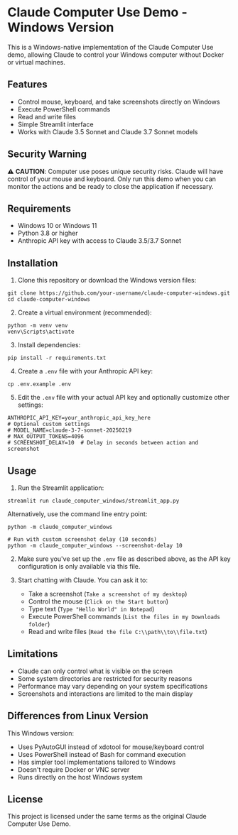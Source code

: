 # Claude Computer Use Demo - Windows Version

This is a Windows-native implementation of the Claude Computer Use demo, allowing Claude to control your Windows computer without Docker or virtual machines.

## Features

- Control mouse, keyboard, and take screenshots directly on Windows
- Execute PowerShell commands
- Read and write files
- Simple Streamlit interface
- Works with Claude 3.5 Sonnet and Claude 3.7 Sonnet models

## Security Warning

⚠️ **CAUTION**: Computer use poses unique security risks. Claude will have control of your mouse and keyboard. Only run this demo when you can monitor the actions and be ready to close the application if necessary.

## Requirements

- Windows 10 or Windows 11
- Python 3.8 or higher
- Anthropic API key with access to Claude 3.5/3.7 Sonnet

## Installation

1. Clone this repository or download the Windows version files:

```
git clone https://github.com/your-username/claude-computer-windows.git
cd claude-computer-windows
```

2. Create a virtual environment (recommended):

```
python -m venv venv
venv\Scripts\activate
```

3. Install dependencies:

```
pip install -r requirements.txt
```

4. Create a `.env` file with your Anthropic API key:
```
cp .env.example .env
```

5. Edit the `.env` file with your actual API key and optionally customize other settings:
```
ANTHROPIC_API_KEY=your_anthropic_api_key_here
# Optional custom settings
# MODEL_NAME=claude-3-7-sonnet-20250219
# MAX_OUTPUT_TOKENS=4096
# SCREENSHOT_DELAY=10  # Delay in seconds between action and screenshot
```

## Usage

1. Run the Streamlit application:

```
streamlit run claude_computer_windows/streamlit_app.py
```

Alternatively, use the command line entry point:
```
python -m claude_computer_windows

# Run with custom screenshot delay (10 seconds)
python -m claude_computer_windows --screenshot-delay 10
```

2. Make sure you've set up the `.env` file as described above, as the API key configuration is only available via this file.

3. Start chatting with Claude. You can ask it to:
   - Take a screenshot (`Take a screenshot of my desktop`)
   - Control the mouse (`Click on the Start button`)
   - Type text (`Type "Hello World" in Notepad`)
   - Execute PowerShell commands (`List the files in my Downloads folder`)
   - Read and write files (`Read the file C:\\path\\to\\file.txt`)

## Limitations

- Claude can only control what is visible on the screen
- Some system directories are restricted for security reasons
- Performance may vary depending on your system specifications
- Screenshots and interactions are limited to the main display

## Differences from Linux Version

This Windows version:
- Uses PyAutoGUI instead of xdotool for mouse/keyboard control
- Uses PowerShell instead of Bash for command execution
- Has simpler tool implementations tailored to Windows
- Doesn't require Docker or VNC server
- Runs directly on the host Windows system

## License

This project is licensed under the same terms as the original Claude Computer Use Demo.
